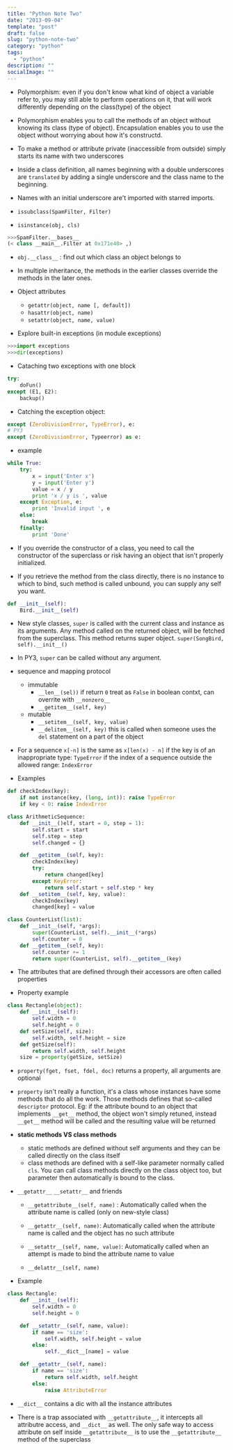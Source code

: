 ```yaml
---
title: "Python Note Two"
date: "2013-09-04"
template: "post"
draft: false
slug: "python-note-two"
category: "python"
tags:
  - "python"
description: ""
socialImage: ""
---
```


- Polymorphism: even if you don't know what kind of object a variable refer
  to, you may still able to perform operations on it, that will work differently
  depending on the class(type) of the object

- Polymorphism enables you to call the methods of an object without knowing
  its class (type of object). Encapsulation enables you to use the object
  without worrying about how it's constructd.

- To make a method or attribute private (inaccessible from outside)
  simply starts its name with two underscores

- Inside a class definition, all names beginning with a double underscores
  are `translated` by adding a single underscore and the class name to the beginning.

- Names with an initial underscore are't imported with starred imports.

- `issubclass(SpamFilter, Filter)`

- `isinstance(obj, cls)`

```python
>>>SpamFilter.__bases__
(< class __main__.Filter at 0x171e40> ,)
```

- `obj.__class__` : find out which class an object belongs to

- In multiple inheritance, the methods in the earlier classes override the methods
  in the later ones.

- Object attributes

  - `getattr(object, name [, default])`
  - `hasattr(object, name)`
  - `setattr(object, name, value)`

- Explore built-in exceptions (in module exceptions)

```python
>>>import exceptions
>>>dir(exceptions)
```

- Cataching two exceptions with one block

```python
try:
    doFun()
except (E1, E2):
    backup()
```

- Catching the exception object:

```python
except (ZeroDivisionError, TypeError), e:
# PY3
except (ZeroDivisionError, Typeerror) as e:
```

- example

```python
while True:
    try:
        x = input('Enter x')
        y = input('Enter y')
        value = x / y
        print 'x / y is ', value
    except Exception, e:
        print 'Invalid input ', e
    else:
        break
    finally:
        print 'Done'
```

- If you override the constructor of a class, you need to call the constructor
  of the superclass or risk having an object that isn't properly initialized.

- If you retrieve the method from the class directly, there is no instance to
  which to bind, such method is called unbound, you can supply any self you want.

```python
def __init__(self):
    Bird.__init__(self)
```

- New style classes, `super` is called with the current class and instance as
  its arguments. Any method called on the returned object, will be fetched from the
  superclass. This method returns super object.
  `super(SongBird, self).__init__()`

- In PY3, `super` can be called without any argument.

- sequence and mapping protocol

  - immutable
    - `__len__(sel))` if return `0` treat as `False` in boolean contxt, can overrite with `__nonzero__`
    - `__getitem__(self, key)`
  - mutable
    - `__setitem__(self, key, value)`
    - `__delitem__(self, key)` this is called when someone uses the `del` statement on a part of the object

- For a sequence `x[-n]` is the same as `x[len(x) - n]`
  if the key is of an inappropriate type: `TypeError`
  if the index of a sequence outside the allowed range: `IndexError`

- Examples

```python
def checkIndex(key):
    if not instance(key, (long, int)): raise TypeError
    if key < 0: raise IndexError

class ArithmeticSequence:
    def __init__()elf, start = 0, step = 1):
        self.start = start
        self.step = step
        self.changed = {}

    def __getitem__(self, key):
        checkIndex(key)
        try:
            return changed[key]
        except KeyError:
            return self.start + self.step * key
    def __setitem__(self, key, value):
        checkIndex(key)
        changed[key] = value
```

```python
class CounterList(list):
    def __init__(self, *args):
        super(CounterList, self).__init__(*args)
        self.counter = 0
    def __getitem__(self, key):
        self.counter += 1
        return super(CounterList, self).__getitem__(key)
```

- The attributes that are defined through their accessors
  are often called properties

- Property example

```python
class Rectangle(object):
    def __init__(self):
        self.width = 0
        self.height = 0
    def setSize(self, size):
        self.width, self.height = size
    def getSize(self):
        return self.width, self.height
    size = property(getSize, setSize)
```

- `property(fget, fset, fdel, doc)` returns a property, all arguments are optional

- `property` isn't really a function, it's a class whose instances have some methods
  that do all the work. Those methods defines that so-called `descriptor`
  protocol. Eg: if the attribute bound to an object that implements `__get__` method,
  the object won't simply retuned, instead `__get__` method will be called and the resulting
  value will be returned

- **static methods VS class methods**

  - static methods are defined without self arguments and they can be called
    directly on the class itself
  - class methods are defined with a self-like parameter normally called `cls`.
    You can call class methods directly on the class object too, but parameter then automatically is
    bound to the class.

- `__getattr__` `__setattr__` and friends

  - `__getattribute__(self, name)` : Automatically called when the attribute name is called (only on new-style class)

  - `__getattr__(self, name)`: Automatically called when the attribute name is called and the object has no such attribute

  - `__setattr__(self, name, value)`: Automatically called when an attempt is made to bind the attribute name to value

  - `__delattr__(self, name)`

- Example

```python
class Rectangle:
    def __init__(self):
        self.width = 0
        self.height = 0

    def __setattr__(self, name, value):
        if name == 'size':
            self.width, self.height = value
        else:
            self.__dict__[name] = value

    def __getattr__(self, name):
        if name == 'size':
            return self.width, self.height
        else:
            raise AttributeError
```

- `__dict__` contains a dic with all the instance attributes

- There is a trap associated with `__getattribute__`, it intercepts all attributre
  access, and `__dict__` as well. The only safe way to access attribute on self inside
  `__getattribute__` is to use the `__getattribute__` method of the superclass
